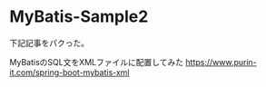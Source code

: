# MyBatis-Sample2

下記記事をパクった。

MyBatisのSQL文をXMLファイルに配置してみた
https://www.purin-it.com/spring-boot-mybatis-xml

